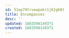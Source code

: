 ```yaml
---
id: 51ep79trvewpakr1j62g68t
title: Encompasses
desc: ''
updated: 1683598149371
created: 1683598149371
---
```

